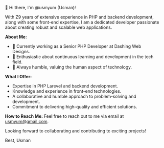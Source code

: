 
👋 Hi there, I'm @usmyum (Usman)!

With Z9 years of extensive experience in PHP and backend development, along with some front-end expertise, I am a dedicated developer passionate about creating robust and scalable web applications. 

**About Me:**
- 🌱 Currently working as a Senior PHP Developer at Dashing Web Designs.
- 👀 Enthusiastic about continuous learning and development in the tech field.
- 💞️ Always humble, valuing the human aspect of technology.

**What I Offer:**
- Expertise in PHP Larevel and backend development.
- Knowledge and experience in front-end technologies.
- A collaborative and humble approach to problem-solving and development.
- Commitment to delivering high-quality and efficient solutions.

**How to Reach Me:**
Feel free to reach out to me via email at usmyum@gmail.com.

Looking forward to collaborating and contributing to exciting projects!

Best,
Usman
